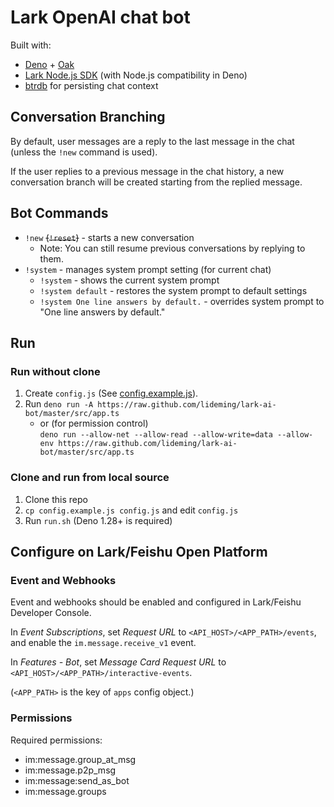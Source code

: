 # Lark OpenAI chat bot

Built with:

- [Deno] + [Oak]
- [Lark Node.js SDK] (with Node.js compatibility in Deno)
- [btrdb] for persisting chat context

## Conversation Branching

By default, user messages are a reply to the last message in the chat (unless the `!new` command is used).

If the user replies to a previous message in the chat history, a new conversation branch will be created starting from the replied message.

## Bot Commands

- `!new` ~~(`!reset`)~~ - starts a new conversation
  - Note: You can still resume previous conversations by replying to them.
- `!system` - manages system prompt setting (for current chat)
  - `!system` - shows the current system prompt
  - `!system default` - restores the system prompt to default settings
  - `!system One line answers by default.` - overrides system prompt to "One line answers by default."

## Run

### Run without clone

1. Create `config.js` (See [config.example.js](config.example.js)).
2. Run `deno run -A https://raw.github.com/lideming/lark-ai-bot/master/src/app.ts`
   - or (for permission control)  
     `deno run --allow-net --allow-read --allow-write=data --allow-env https://raw.github.com/lideming/lark-ai-bot/master/src/app.ts`

### Clone and run from local source

1. Clone this repo
2. `cp config.example.js config.js` and edit `config.js`
3. Run `run.sh` (Deno 1.28+ is required)

## Configure on Lark/Feishu Open Platform

### Event and Webhooks

Event and webhooks should be enabled and configured in Lark/Feishu Developer Console.

In _Event Subscriptions_, set _Request URL_ to `<API_HOST>/<APP_PATH>/events`, and enable the `im.message.receive_v1` event.

In _Features - Bot_, set _Message Card Request URL_ to `<API_HOST>/<APP_PATH>/interactive-events`.

(`<APP_PATH>` is the key of `apps` config object.)

### Permissions

Required permissions:

- im:message.group_at_msg
- im:message.p2p_msg
- im:message:send_as_bot
- im:message.groups

[deno]: https://deno.land/
[oak]: https://deno.land/x/oak
[lark node.js sdk]: https://github.com/larksuite/node-sdk/
[btrdb]: https://github.com/lideming/btrdb/
[velo]: https://deno.land/x/velo
